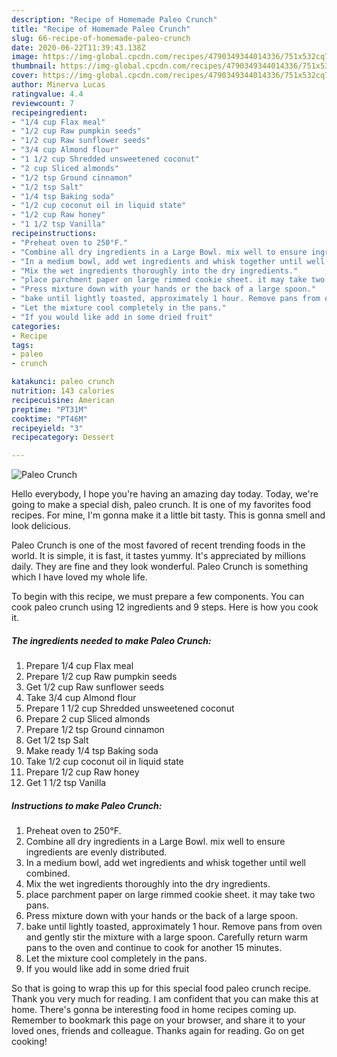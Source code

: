 ```yaml
---
description: "Recipe of Homemade Paleo Crunch"
title: "Recipe of Homemade Paleo Crunch"
slug: 66-recipe-of-homemade-paleo-crunch
date: 2020-06-22T11:39:43.138Z
image: https://img-global.cpcdn.com/recipes/4790349344014336/751x532cq70/paleo-crunch-recipe-main-photo.jpg
thumbnail: https://img-global.cpcdn.com/recipes/4790349344014336/751x532cq70/paleo-crunch-recipe-main-photo.jpg
cover: https://img-global.cpcdn.com/recipes/4790349344014336/751x532cq70/paleo-crunch-recipe-main-photo.jpg
author: Minerva Lucas
ratingvalue: 4.4
reviewcount: 7
recipeingredient:
- "1/4 cup Flax meal"
- "1/2 cup Raw pumpkin seeds"
- "1/2 cup Raw sunflower seeds"
- "3/4 cup Almond flour"
- "1 1/2 cup Shredded unsweetened coconut"
- "2 cup Sliced almonds"
- "1/2 tsp Ground cinnamon"
- "1/2 tsp Salt"
- "1/4 tsp Baking soda"
- "1/2 cup coconut oil in liquid state"
- "1/2 cup Raw honey"
- "1 1/2 tsp Vanilla"
recipeinstructions:
- "Preheat oven to 250°F."
- "Combine all dry ingredients in a Large Bowl. mix well to ensure ingredients are evenly distributed."
- "In a medium bowl, add wet ingredients and whisk together until well combined."
- "Mix the wet ingredients thoroughly into the dry ingredients."
- "place parchment paper on large rimmed cookie sheet. it may take two pans."
- "Press mixture down with your hands or the back of a large spoon."
- "bake until lightly toasted, approximately 1 hour. Remove pans from oven and gently stir the mixture with a large spoon. Carefully return warm pans to the oven and continue to cook for another 15 minutes."
- "Let the mixture cool completely in the pans."
- "If you would like add in some dried fruit"
categories:
- Recipe
tags:
- paleo
- crunch

katakunci: paleo crunch 
nutrition: 143 calories
recipecuisine: American
preptime: "PT31M"
cooktime: "PT46M"
recipeyield: "3"
recipecategory: Dessert

---
```



![Paleo Crunch](https://img-global.cpcdn.com/recipes/4790349344014336/751x532cq70/paleo-crunch-recipe-main-photo.jpg)

Hello everybody, I hope you're having an amazing day today. Today, we're going to make a special dish, paleo crunch. It is one of my favorites food recipes. For mine, I'm gonna make it a little bit tasty. This is gonna smell and look delicious.

Paleo Crunch is one of the most favored of recent trending foods in the world. It is simple, it is fast, it tastes yummy. It's appreciated by millions daily. They are fine and they look wonderful. Paleo Crunch is something which I have loved my whole life.




To begin with this recipe, we must prepare a few components. You can cook paleo crunch using 12 ingredients and 9 steps. Here is how you cook it.

##### The ingredients needed to make Paleo Crunch:

1. Prepare 1/4 cup Flax meal
1. Prepare 1/2 cup Raw pumpkin seeds
1. Get 1/2 cup Raw sunflower seeds
1. Take 3/4 cup Almond flour
1. Prepare 1 1/2 cup Shredded unsweetened coconut
1. Prepare 2 cup Sliced almonds
1. Prepare 1/2 tsp Ground cinnamon
1. Get 1/2 tsp Salt
1. Make ready 1/4 tsp Baking soda
1. Take 1/2 cup coconut oil in liquid state
1. Prepare 1/2 cup Raw honey
1. Get 1 1/2 tsp Vanilla




##### Instructions to make Paleo Crunch:

1. Preheat oven to 250°F.
1. Combine all dry ingredients in a Large Bowl. mix well to ensure ingredients are evenly distributed.
1. In a medium bowl, add wet ingredients and whisk together until well combined.
1. Mix the wet ingredients thoroughly into the dry ingredients.
1. place parchment paper on large rimmed cookie sheet. it may take two pans.
1. Press mixture down with your hands or the back of a large spoon.
1. bake until lightly toasted, approximately 1 hour. Remove pans from oven and gently stir the mixture with a large spoon. Carefully return warm pans to the oven and continue to cook for another 15 minutes.
1. Let the mixture cool completely in the pans.
1. If you would like add in some dried fruit




So that is going to wrap this up for this special food paleo crunch recipe. Thank you very much for reading. I am confident that you can make this at home. There's gonna be interesting food in home recipes coming up. Remember to bookmark this page on your browser, and share it to your loved ones, friends and colleague. Thanks again for reading. Go on get cooking!
